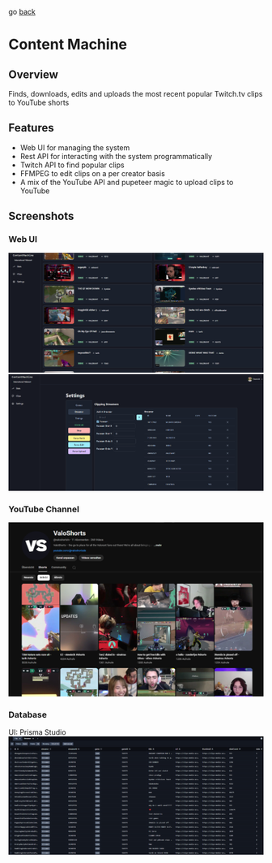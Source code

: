 go [back](../../README.md)
# Content Machine

## Overview

Finds, downloads, edits and uploads the most recent popular Twitch.tv clips to YouTube shorts

## Features

- Web UI for managing the system
- Rest API for interacting with the system programmatically
- Twitch API to find popular clips
- FFMPEG to edit clips on a per creator basis
- A mix of the YouTube API and pupeteer magic to upload clips to YouTube

## Screenshots

### Web UI

![Web UI 1](images/ui_clips.png)
![Web UI 2](images/ui_settings.png)

### YouTube Channel

![YouTube Channel](images/youtube.png)

### Database

UI: Prisma Studio
![Clips](images/database.png)
